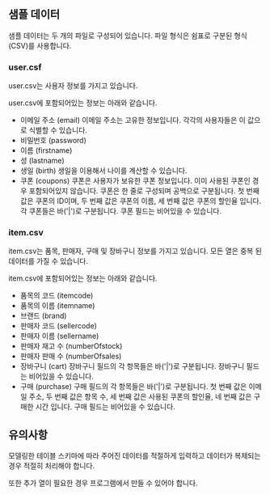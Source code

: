 ## 샘플 데이터
샘플 데이터는 두 개의 파일로 구성되어 있습니다.
파일 형식은 쉼표로 구분된 형식(CSV)를 사용합니다.

### user.csf
user.csv는 사용자 정보를 가지고 있습니다.

user.csv에 포함되어있는 정보는 아래와 같습니다.
- 이메일 주소 (email)
이메일 주소는 고유한 정보입니다. 각각의 사용자들은 이 값으로 식별할 수 있습니다.
- 비밀번호 (password)
- 이름 (firstname)
- 성 (lastname)
- 생일 (birth)
생일을 이용해서 나이를 계산할 수 있습니다.
- 쿠폰 (coupons)
쿠폰은 사용자가 보유한 쿠폰 정보입니다. 이미 사용된 쿠폰인 경우 포함되어있지 않습니다.
쿠폰은 한 줄로 구성되며 공백으로 구분됩니다. 첫 번째 값은 쿠폰의 ID이며, 두 번째 값은 쿠폰의 이름, 세 번째 값은 쿠폰의 할인율 입니다.
각 쿠폰들은 바('|')로 구분됩니다.
쿠폰 필드는 비어있을 수 있습니다.

### item.csv
item.csv는 품목, 판매자, 구매 및 장바구니 정보를 가지고 있습니다.
모든 열은 중복 된 데이터를 가질 수 있습니다.

item.csv에 포함되어있는 정보는 아래와 같습니다.
- 품목의 코드 (itemcode)
- 품목의 이름 (itemname)
- 브랜드 (brand)
- 판매자 코드 (sellercode)
- 판매자 이름 (sellername)
- 판매자 재고 수 (numberOfstock)
- 판매자 판매 수 (numberOfsales)
- 장바구니 (cart)
장바구니 필드의 각 항목들은 바('|')로 구분됩니다.
장바구니 필드는 비어있을 수 있습니다.
- 구매 (purchase)
구매 필드의 각 항목들은 바('|')로 구분됩니다.
첫 번째 값은 이메일 주소, 두 번째 값은 항목 수, 세 번째 값은 사용된 쿠폰의 할인율, 네 번째 값은 구매한 시간 입니다.
구매 필드는 비어있을 수 있습니다.

## 유의사항
모델링한 테이블 스키마에 따라 주어진 데이터를 적절하게 입력하고 데이터가 복제되는 경우 적절히 처리해야 합니다.

또한 추가 열이 필요한 경우 프로그램에서 만들 수 있어야 합니다.
